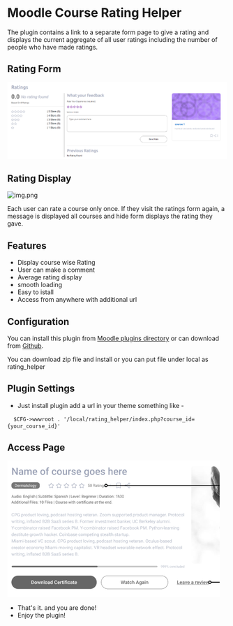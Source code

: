 # Moodle Course Rating Helper

The plugin contains a link to a separate form page to give a rating and displays the current aggregate of all user ratings including the number of people who have made ratings.

## Rating Form
![img.png](assets/rating-form-page.png)

## Rating Display
![img.png](assets/rating-display.png)

Each user can rate a course only once. If they visit the ratings form again, a message is displayed all courses and hide form displays the rating they gave.

## Features
- Display course wise Rating
- User can make a comment
- Average rating display
- smooth loading
- Easy to istall
- Access from anywhere with additional url


## Configuration

You can install this plugin from [Moodle plugins directory](https://moodle.org/plugins) or can download from [Github](https://github.com/eLearning-BS23/moodle-local_rating_helper).

You can download zip file and install or you can put file under local as rating_helper

## Plugin Settings
- Just install plugin add a url in your theme something like -
```
  $CFG->wwwroot . '/local/rating_helper/index.php?course_id={your_course_id}'
```
## Access Page
![img.png](assets/coursecart.png)

- That's it. and you are done!
- Enjoy the plugin!






